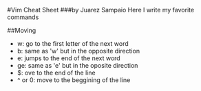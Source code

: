 #Vim Cheat Sheet
###by Juarez Sampaio
Here I write my favorite commands

##Moving
* w: go to the first letter of the next word
* b: same as 'w' but in the opposite direction
* e: jumps to the end of the next word
* ge: same as 'e' but in the oposite direction
* $: ove to the end of the line
* ^ or 0: move to the beggining of the line

